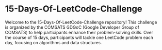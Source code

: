 # 15-Days-Of-LeetCode-Challenge

Welcome to the 15-Days-Of-LeetCode-Challenge repository! This challenge is organized by the COMSATS GDGoC (Google Developer Group of COMSATS) to help participants enhance their problem-solving skills. Over the course of 15 days, participants will tackle one LeetCode problem each day, focusing on algorithms and data structures.
